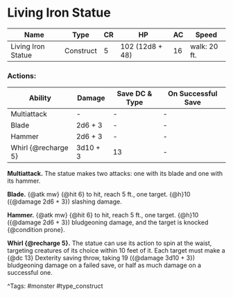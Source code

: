 # Living Iron Statue

| Name | Type | CR | HP | AC | Speed |
|------|------|----|----|----|-------|
| Living Iron Statue | Construct | 5 | 102 (12d8 + 48) | 16 | walk: 20 ft. |

### Actions:

| Ability | Damage | Save DC & Type | On Successful Save |
|---------|--------|----------------|--------------------|
| Multiattack | - | - | - |
| Blade | 2d6 + 3 | - | - |
| Hammer | 2d6 + 3 | - | - |
| Whirl {@recharge 5} | 3d10 + 3 | 13 | - |


**Multiattack.** The statue makes two attacks: one with its blade and one with its hammer.

**Blade.** {@atk mw} {@hit 6} to hit, reach 5 ft., one target. {@h}10 ({@damage 2d6 + 3}) slashing damage.

**Hammer.** {@atk mw} {@hit 6} to hit, reach 5 ft., one target. {@h}10 ({@damage 2d6 + 3}) bludgeoning damage, and the target is knocked {@condition prone}.

**Whirl {@recharge 5}.** The statue can use its action to spin at the waist, targeting creatures of its choice within 10 feet of it. Each target must make a {@dc 13} Dexterity saving throw, taking 19 ({@damage 3d10 + 3}) bludgeoning damage on a failed save, or half as much damage on a successful one.

^Tags: #monster #type_construct